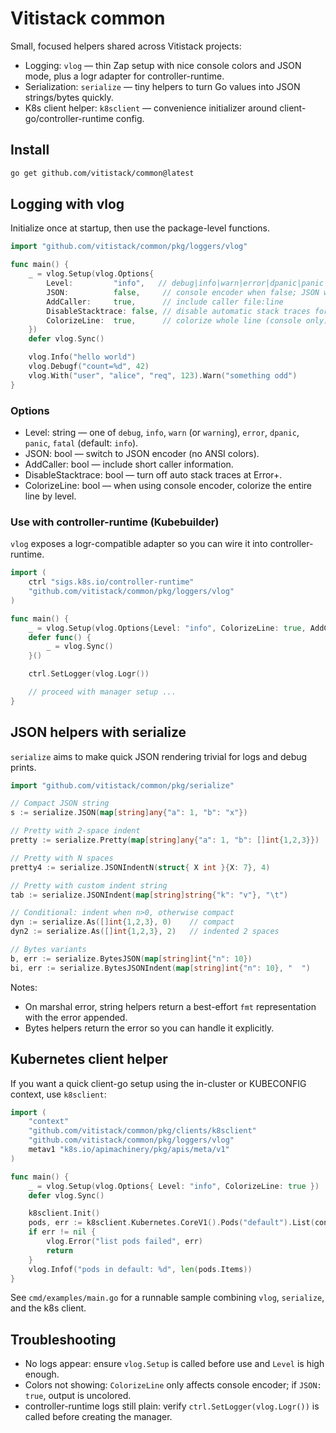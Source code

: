 # Vitistack common

Small, focused helpers shared across Vitistack projects:

- Logging: `vlog` — thin Zap setup with nice console colors and JSON mode, plus a logr adapter for controller-runtime.
- Serialization: `serialize` — tiny helpers to turn Go values into JSON strings/bytes quickly.
- K8s client helper: `k8sclient` — convenience initializer around client-go/controller-runtime config.

## Install

```bash
go get github.com/vitistack/common@latest
```

## Logging with vlog

Initialize once at startup, then use the package-level functions.

```go
import "github.com/vitistack/common/pkg/loggers/vlog"

func main() {
	_ = vlog.Setup(vlog.Options{
		Level:         "info",   // debug|info|warn|error|dpanic|panic|fatal
		JSON:          false,     // console encoder when false; JSON when true
		AddCaller:     true,      // include caller file:line
		DisableStacktrace: false, // disable automatic stack traces for Error+
		ColorizeLine:  true,      // colorize whole line (console only)
	})
	defer vlog.Sync()

	vlog.Info("hello world")
	vlog.Debugf("count=%d", 42)
	vlog.With("user", "alice", "req", 123).Warn("something odd")
}
```

### Options

- Level: string — one of `debug`, `info`, `warn` (or `warning`), `error`, `dpanic`, `panic`, `fatal` (default: `info`).
- JSON: bool — switch to JSON encoder (no ANSI colors).
- AddCaller: bool — include short caller information.
- DisableStacktrace: bool — turn off auto stack traces at Error+.
- ColorizeLine: bool — when using console encoder, colorize the entire line by level.

### Use with controller-runtime (Kubebuilder)

`vlog` exposes a logr-compatible adapter so you can wire it into controller-runtime.

```go
import (
	ctrl "sigs.k8s.io/controller-runtime"
	"github.com/vitistack/common/pkg/loggers/vlog"
)

func main() {
	_ = vlog.Setup(vlog.Options{Level: "info", ColorizeLine: true, AddCaller: true})
	defer func() {
		_ = vlog.Sync()
	}()

	ctrl.SetLogger(vlog.Logr())

	// proceed with manager setup ...
}
```

## JSON helpers with serialize

`serialize` aims to make quick JSON rendering trivial for logs and debug prints.

```go
import "github.com/vitistack/common/pkg/serialize"

// Compact JSON string
s := serialize.JSON(map[string]any{"a": 1, "b": "x"})

// Pretty with 2-space indent
pretty := serialize.Pretty(map[string]any{"a": 1, "b": []int{1,2,3}})

// Pretty with N spaces
pretty4 := serialize.JSONIndentN(struct{ X int }{X: 7}, 4)

// Pretty with custom indent string
tab := serialize.JSONIndent(map[string]string{"k": "v"}, "\t")

// Conditional: indent when n>0, otherwise compact
dyn := serialize.As([]int{1,2,3}, 0)    // compact
dyn2 := serialize.As([]int{1,2,3}, 2)   // indented 2 spaces

// Bytes variants
b, err := serialize.BytesJSON(map[string]int{"n": 10})
bi, err := serialize.BytesJSONIndent(map[string]int{"n": 10}, "  ")
```

Notes:

- On marshal error, string helpers return a best-effort `fmt` representation with the error appended.
- Bytes helpers return the error so you can handle it explicitly.

## Kubernetes client helper

If you want a quick client-go setup using the in-cluster or KUBECONFIG context, use `k8sclient`:

```go
import (
	"context"
	"github.com/vitistack/common/pkg/clients/k8sclient"
	"github.com/vitistack/common/pkg/loggers/vlog"
	metav1 "k8s.io/apimachinery/pkg/apis/meta/v1"
)

func main() {
	_ = vlog.Setup(vlog.Options{ Level: "info", ColorizeLine: true })
	defer vlog.Sync()

	k8sclient.Init()
	pods, err := k8sclient.Kubernetes.CoreV1().Pods("default").List(context.TODO(), metav1.ListOptions{})
	if err != nil {
		vlog.Error("list pods failed", err)
		return
	}
	vlog.Infof("pods in default: %d", len(pods.Items))
}
```

See `cmd/examples/main.go` for a runnable sample combining `vlog`, `serialize`, and the k8s client.

## Troubleshooting

- No logs appear: ensure `vlog.Setup` is called before use and `Level` is high enough.
- Colors not showing: `ColorizeLine` only affects console encoder; if `JSON: true`, output is uncolored.
- controller-runtime logs still plain: verify `ctrl.SetLogger(vlog.Logr())` is called before creating the manager.
